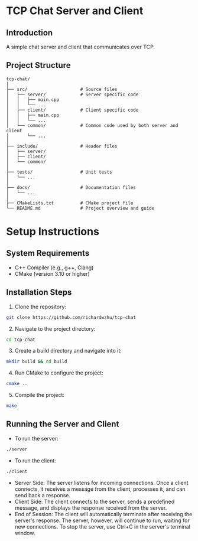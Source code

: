 # TCP Chat Server and Client

## Introduction
A simple chat server and client that communicates over TCP.

## Project Structure

```plaintext
tcp-chat/
│
├── src/                    # Source files
│   ├── server/             # Server specific code
│   │   ├── main.cpp
│   │   └── ...
│   ├── client/             # Client specific code
│   │   ├── main.cpp
│   │   └── ...
│   └── common/             # Common code used by both server and client
│       └── ...
│
├── include/                # Header files
│   ├── server/
│   ├── client/
│   └── common/
│
├── tests/                  # Unit tests
│   └── ...
│
├── docs/                   # Documentation files
│   └── ...
│
├── CMakeLists.txt          # CMake project file
└── README.md               # Project overview and guide
```

# Setup Instructions

## System Requirements

* C++ Compiler (e.g., g++, Clang)
* CMake (version 3.10 or higher)

## Installation Steps

1. Clone the repository:
```bash
git clone https://github.com/richardwzhu/tcp-chat
```

2. Navigate to the project directory:
```bash
cd tcp-chat
```
3. Create a build directory and navigate into it:
```bash
mkdir build && cd build
```

4. Run CMake to configure the project:
```bash
cmake ..
```

5. Compile the project:
```bash
make
```

## Running the Server and Client

* To run the server:
```bash
./server
```

* To run the client:
```bash
./client
```

* Server Side: The server listens for incoming connections. Once a client connects, it receives a message from the client, processes it, and can send back a response.
* Client Side: The client connects to the server, sends a predefined message, and displays the response received from the server.
* End of Session: The client will automatically terminate after receiving the server's response. The server, however, will continue to run, waiting for new connections. To stop the server, use Ctrl+C in the server's terminal window.
